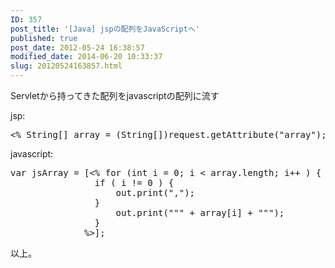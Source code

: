 ```yaml
---
ID: 357
post_title: '[Java] jspの配列をJavaScriptへ'
published: true
post_date: 2012-05-24 16:38:57
modified_date: 2014-06-20 10:33:37
slug: 20120524163857.html
---
```

<p>Servletから持ってきた配列をjavascriptの配列に流す</p>
<p>jsp:</p>
<pre class="prettyprint linenums">
<% String[] array = (String[])request.getAttribute("array"); %>
</pre>
<p>javascript:</p>
<pre class="prettyprint linenums">
var jsArray = [<% for (int i = 0; i < array.length; i++ ) {
                if ( i != 0 ) {
                    out.print(",");
                }
                    out.print(""" + array[i] + """);
                }
              %>];
</pre>
<p>以上。</p>